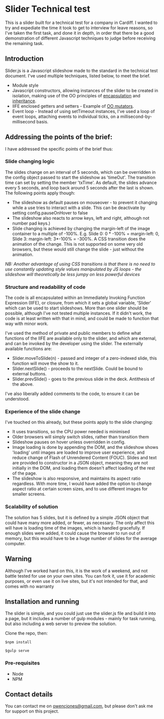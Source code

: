 # Slider Technical test

This is a slider built for a technical test for a company in Cardiff. I wanted to try and expediate the time it took to get to interview for leave reasons, so I've taken the first task, and done it in depth, in order that there be a good demonstration of different Javascript techniques to judge before receiving the remaining task.

## Introduction
Slider.js is a Javascript slideshow made to the standard in the technical test document.  I've used multiple techniques, listed below, to meet the brief.

* Module style
* Javascript constructors, allowing instances of the slider to be created in isolation, making use of the OO principles of [encapsulation](https://en.wikipedia.org/wiki/Encapsulation_(computer_programming)) and [inheritance](https://en.wikipedia.org/wiki/Inheritance_(object-oriented_programming)).
* IIFE enclosed getters and setters - Example of [OO mutators](https://en.wikipedia.org/wiki/Mutator_method#JavaScript_example).
* Event loop - Instead of using setTimeout instances, I've used a loop of event loops, attaching events to individual ticks, on a millisecond-by-millisecond basis.

## Addressing the points of the brief:
I have addressed the specific points of the brief thus:

### Slide changing logic
The slides change on an interval of 5 seconds, which can be overridden in the config object passed to start the slideshow as 'timeOut'.  The transition time can set by setting the member 'txTime'.
As default, the slides advance every 5 seconds, and loop back around 5 seconds after the last is shown.  The following points apply though:

* The slideshow as default pauses on mouseover - to prevent it changing while a use tries to interact with a slide.  This can be deactivate by setting config.pauseOnHover to false
* The slideshow also reacts to arrow keys, left and right, although not number pad keys.)
* Slide changing is achieved by changing the margin-left of the image container to a multiple of -100%. E.g. Slide 0: 0 * -100% = margin-left: 0, Slide 3: margin-left: 3*-100% = -300%.  A CSS transition does the animation of the change.  This is not supported on some very old browsers, but these would still change the slide - just without the animation.

*NB: Another advantage of using CSS transitions is that there is no need to use constantly updating style values manipulated by JS loops - the slideshow will theoretically be less jumpy on less powerful devices*

### Structure and readability of code
The code is all encapsulated within an Immediately Invoking Function Expression (IIFE), or closure, from which it sets a global variable, 'Slider' which can be used to start slideshows.  More than one slider should be possible, although I've not tested multiple instances.  If it didn't work, the code is at least written with that in mind, and could be made to function that way with minor work.

I've used the method of private and public members to define what functions of the IIFE are available only to the slider, and which are external, and can be invoked by the developer using the slider.  The externally available functions are:

* Slider.moveToSlide(n) - passed and integer of a zero-indexed slide, this function will move the show to it.
* Slider.nextSlide() - proceeds to the nextSlide.  Could be bound to external buttons.
* Slider.prevSlide() - goes to the previous slide in the deck.  Antithesis of the above.

I've also liberally added comments to the code, to ensure it can be understood.

### Experience of the slide change
I've touched on this already, but these points apply to the slide changing:
* It uses transitions, so the CPU power needed is minimised
* Older browsers will simply switch slides, rather than transition them
* Slideshow pauses on hover unless overridden in config.
* Image loading is done by appending the DOM, and the slideshow shows 'loading' until images are loaded to improve user experience, and reduce change of Flash of Unrendered Content (FOUC).  Slides and text are provided to constructor in a JSON object, meaning they are not initially in the DOM, and loading them doesn't affect loading of the rest of the page.
* The slideshow is also responsive, and maintains its aspect ratio regardless.  With more time, I would have added the option to change aspect ratio at certain screen sizes, and to use different images for smaller screens.

### Scalability of solution
The solution has 5 slides, but it is defined by a simple JSON object that could have many more added, or fewer, as necessary.  The only affect this will have is loading time of the images, which is handled gracefully.
If enough slides were added, it could cause the browser to run out of memory, but this would have to be a huge number of slides for the average computer.

## Warning
Although I've worked hard on this, it is the work of a weekend, and not battle tested for use on your own sites.  You can fork it, use it for academic purposes, or even use it on live sites, but it's not intended for that, and comes with no warranty

## Installation and running
The slider is simple, and you could just use the slider.js file and build it into a page, but it includes a number of gulp modules - mainly for task running, but also including a web server to preview the solution.

Clone the repo, then:

    $npm install

    $gulp serve

### Pre-requisites
* Node
* NPM

## Contact details
You can contact me on [owencjones@gmail.com](owencjones@gmail.com), but please don't ask me for support on this project.
